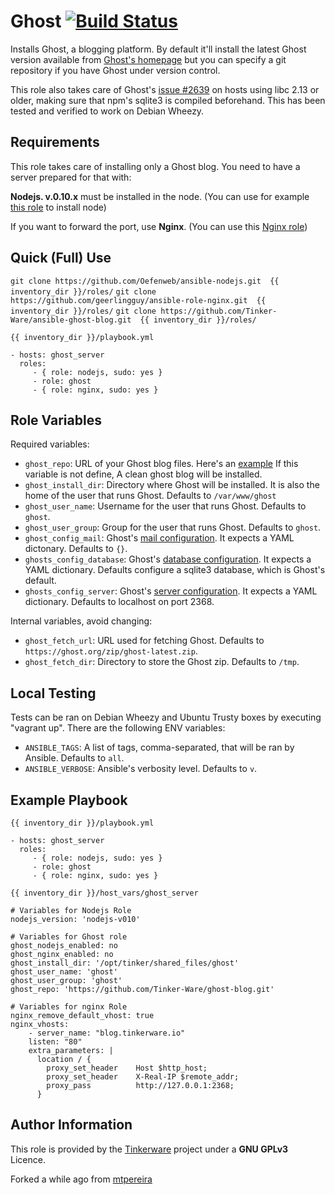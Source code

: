 Ghost [![Build Status](https://travis-ci.org/mtpereira/ansible-ghost.svg)](https://travis-ci.org/mtpereira/ansible-ghost)
=========

Installs Ghost, a blogging platform. By default it'll install the latest Ghost
version available from [Ghost's homepage](https://ghost.org)
but you can specify a git repository if you have Ghost under version control.

This role also takes care of Ghost's [issue #2639](https://github.com/TryGhost/Ghost/issues/2639) 
on hosts using libc 2.13 or older, making sure that npm's sqlite3 is compiled
beforehand. This has been tested and verified to work on Debian Wheezy.

Requirements
------------

This role takes care of installing only a Ghost blog. You need to have a server
prepared for that with:

**Nodejs. v.0.10.x** must be installed in the node.
(You can use for example [this role](https://github.com/Oefenweb/ansible-nodejs.git) to install node)

If you want to forward the port, use **Nginx**.
(You can use this [Nginx role](https://github.com/geerlingguy/ansible-role-nginx.git))

Quick (Full) Use
---------

`git clone https://github.com/Oefenweb/ansible-nodejs.git  {{ inventory_dir }}/roles/`
`git clone https://github.com/geerlingguy/ansible-role-nginx.git  {{ inventory_dir }}/roles/`
`git clone https://github.com/Tinker-Ware/ansible-ghost-blog.git  {{ inventory_dir }}/roles/`

`{{ inventory_dir }}/playbook.yml`


    - hosts: ghost_server
      roles:
         - { role: nodejs, sudo: yes }
         - role: ghost
         - { role: nginx, sudo: yes }


Role Variables
--------------

Required variables:

* `ghost_repo`: URL of your Ghost blog files. Here's an [example](https://github.com/Tinker-Ware/ghost-blog-site) If this variable is not define, A clean ghost blog will be installed.
* `ghost_install_dir`: Directory where Ghost will be installed. It is also the home of the user that runs Ghost. Defaults to `/var/www/ghost`
* `ghost_user_name`: Username for the user that runs Ghost. Defaults to `ghost`.
* `ghost_user_group`: Group for the user that runs Ghost. Defaults to `ghost`.
* `ghost_config_mail`: Ghost's [mail configuration](http://support.ghost.org/mail/). It expects a YAML dictonary. Defaults to `{}`.
* `ghosts_config_database`: Ghost's [database configuration](http://support.ghost.org/config/#database). It expects a YAML dictionary. Defaults configure a sqlite3 database, which is Ghost's default.
* `ghosts_config_server`: Ghost's [server configuration](http://support.ghost.org/config/#server). It expects a YAML dictionary. Defaults to localhost on port 2368.

Internal variables, avoid changing:

* `ghost_fetch_url`: URL used for fetching Ghost. Defaults to `https://ghost.org/zip/ghost-latest.zip`.
* `ghost_fetch_dir`: Directory to store the Ghost zip. Defaults to `/tmp`.

Local Testing
-------

Tests can be ran on Debian Wheezy and Ubuntu Trusty boxes by executing "vagrant up". There are the following ENV variables:

* `ANSIBLE_TAGS`: A list of tags, comma-separated, that will be ran by Ansible. Defaults to `all`.
* `ANSIBLE_VERBOSE`: Ansible's verbosity level. Defaults to `v`.

Example Playbook
----------------

`{{ inventory_dir }}/playbook.yml`


    - hosts: ghost_server
      roles:
         - { role: nodejs, sudo: yes }
         - role: ghost
         - { role: nginx, sudo: yes }

`{{ inventory_dir }}/host_vars/ghost_server`

    # Variables for Nodejs Role
    nodejs_version: 'nodejs-v010'

    # Variables for Ghost role
    ghost_nodejs_enabled: no
    ghost_nginx_enabled: no
    ghost_install_dir: '/opt/tinker/shared_files/ghost'
    ghost_user_name: 'ghost'
    ghost_user_group: 'ghost'
    ghost_repo: 'https://github.com/Tinker-Ware/ghost-blog.git'

    # Variables for nginx Role
    nginx_remove_default_vhost: true
    nginx_vhosts:
        - server_name: "blog.tinkerware.io"
        listen: "80"
        extra_parameters: |
          location / {
            proxy_set_header    Host $http_host;
            proxy_set_header    X-Real-IP $remote_addr;
            proxy_pass          http://127.0.0.1:2368;
          }


Author Information
------------------

This role is provided by the [Tinkerware](http://tinkerware.io) project
under a **GNU GPLv3** Licence.

Forked a while ago from [mtpereira](https://github.com/mtpereira/ansible-ghost)
